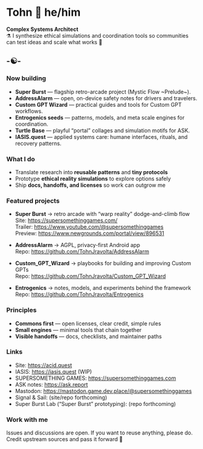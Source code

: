 # Tohn 🧿 he/him

**Complex Systems Architect**  
⚗️ I synthesize ethical simulations and coordination tools so communities can test ideas and scale what works 🎯

## -☯️-

### Now building
- **Super Burst** — flagship retro-arcade project (Mystic Flow ~Prelude~).  
- **AddressAlarm** — open, on-device safety notes for drivers and travelers.  
- **Custom GPT Wizard** — practical guides and tools for Custom GPT workflows.  
- **Entrogenics seeds** — patterns, models, and meta scale engines for coordination.  
- **Turtle Base** — playful “portal” collages and simulation motifs for ASK.  
- **IASIS.quest** — applied systems care: humane interfaces, rituals, and recovery patterns.  

### What I do
- Translate research into **reusable patterns** and **tiny protocols**  
- Prototype **ethical reality simulations** to explore options safely  
- Ship **docs, handoffs, and licenses** so work can outgrow me

### Featured projects
- **Super Burst** → retro arcade with “warp reality” dodge-and-climb flow  
  Site: https://supersomethinggames.com/  
  Trailer: https://www.youtube.com/@supersomethinggames  
  Preview: https://www.newgrounds.com/portal/view/896531

- **AddressAlarm** → AGPL, privacy-first Android app  
  Repo: https://github.com/TohnJravolta/AddressAlarm  
 
- **Custom_GPT_Wizard** → playbooks for building and improving Custom GPTs  
  Repo: https://github.com/TohnJravolta/Custom_GPT_Wizard  

- **Entrogenics** → notes, models, and experiments behind the framework  
  Repo: https://github.com/TohnJravolta/Entrogenics  

### Principles
- **Commons first** — open licenses, clear credit, simple rules  
- **Small engines** — minimal tools that chain together  
- **Visible handoffs** — docs, checklists, and maintainer paths

### Links
- Site: https://acid.quest  
- IASIS: https://iasis.quest (WIP)
- SUPERSOMETHING GAMES: https://supersomethinggames.com  
- ASK notes: https://ask.report  
- Mastodon: https://mastodon.game.dev.place/@supersomethinggames  
- Signal & Sail: (site/repo forthcoming)  
- Super Burst Lab (“Super Burst” prototyping): (repo forthcoming)

### Work with me
Issues and discussions are open. If you want to reuse anything, please do.  
Credit upstream sources and pass it forward 🐬

